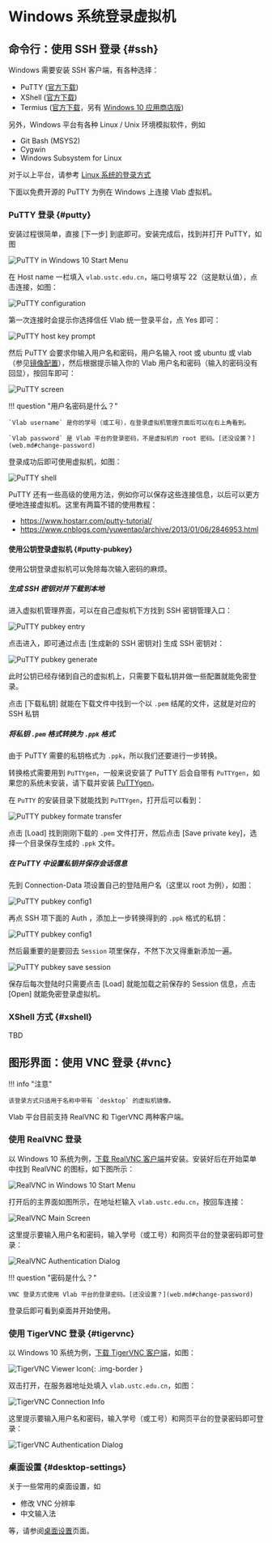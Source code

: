 # Windows 系统登录虚拟机

## 命令行：使用 SSH 登录 {#ssh}

Windows 需要安装 SSH 客户端，有各种选择：

- PuTTY ([官方下载](https://www.chiark.greenend.org.uk/~sgtatham/putty/latest.html))
- XShell ([官方下载](https://www.netsarang.com/zh/free-for-home-school/))
- Termius ([官方下载](https://termius.com/windows)，另有 [Windows 10 应用商店版](https://www.microsoft.com/store/productId/9NK1GDVPX09V))

另外，Windows 平台有各种 Linux / Unix 环境模拟软件，例如

- Git Bash (MSYS2)
- Cygwin
- Windows Subsystem for Linux

对于以上平台，请参考 [Linux 系统的登录方式](login-linux.md)

下面以免费开源的 PuTTY 为例在 Windows 上连接 Vlab 虚拟机。

### PuTTY 登录 {#putty}

安装过程很简单，直接 \[下一步\] 到底即可。安装完成后，找到并打开 PuTTY，如图

![PuTTY in Windows 10 Start Menu](../images/putty-win10-tile.png)

在 Host name 一栏填入 `vlab.ustc.edu.cn`，端口号填写 22（这是默认值），点击连接，如图：

![PuTTY configuration](../images/putty-config.png)

第一次连接时会提示你选择信任 Vlab 统一登录平台，点 Yes 即可：

![PuTTY host key prompt](../images/putty-host-key.png)

然后 PuTTY 会要求你输入用户名和密码，用户名输入 root 或 ubuntu 或 vlab（参见[镜像配置](images.md#image-content)），然后根据提示输入你的 Vlab 用户名和密码（输入的密码没有回显），按回车即可：

![PuTTY screen](../images/putty-login.png)

!!! question "用户名密码是什么？"

    `Vlab username` 是你的学号（或工号），在登录虚拟机管理页面后可以在右上角看到。

    `Vlab password` 是 Vlab 平台的登录密码，不是虚拟机的 root 密码。[还没设置？](web.md#change-password)

登录成功后即可使用虚拟机，如图：

![PuTTY shell](../images/putty-login-success.png)

PuTTY 还有一些高级的使用方法，例如你可以保存这些连接信息，以后可以更方便地连接虚拟机。这里有两篇不错的使用教程：

- <https://www.hostarr.com/putty-tutorial/>
- <https://www.cnblogs.com/yuwentao/archive/2013/01/06/2846953.html>

#### 使用公钥登录虚拟机 {#putty-pubkey}

使用公钥登录虚拟机可以免除每次输入密码的麻烦。

##### 生成 SSH 密钥对并下载到本地

进入虚拟机管理界面，可以在自己虚拟机下方找到 SSH 密钥管理入口：

![PuTTY pubkey entry](../images/putty-pubkey-entrypoint.png)

点击进入，即可通过点击 \[生成新的 SSH 密钥对\] 生成 SSH 密钥对：

![PuTTY pubkey generate](../images/putty-pubkey-generate.png)

此时公钥已经存储到自己的虚拟机上，只需要下载私钥并做一些配置就能免密登录。

点击 \[下载私钥\] 就能在下载文件中找到一个以 `.pem` 结尾的文件，这就是对应的 SSH 私钥

##### 将私钥 `.pem` 格式转换为 `.ppk` 格式

由于 PuTTY 需要的私钥格式为 `.ppk`，所以我们还要进行一步转换。

转换格式需要用到 `PuTTYgen`，一般来说安装了 PuTTY 后会自带有 `PuTTYgen`，如果您的系统未安装，请下载并安装 [PuTTYgen](https://www.ssh.com/ssh/putty/windows/puttygen/)。

在 `PuTTY` 的安装目录下就能找到 `PuTTYgen`，打开后可以看到：

![PuTTY pubkey formate transfer](../images/putty-pubkey-format-transfer.png)

点击 \[Load\] 找到刚刚下载的 `.pem` 文件打开，然后点击 \[Save private key\]，选择一个目录保存生成的 `.ppk` 文件。

##### 在 PuTTY 中设置私钥并保存会话信息

先到 Connection-Data 项设置自己的登陆用户名（这里以 root 为例），如图：

![PuTTY pubkey config1](../images/putty-pubkey-config1.png)

再点 SSH 项下面的 Auth ，添加上一步转换得到的 `.ppk` 格式的私钥：

![PuTTY pubkey config1](../images/putty-pubkey-config2.png)

然后最重要的是要回去 `Session` 项里保存，不然下次又得重新添加一遍。

![PuTTY pubkey save session](../images/putty-pubkey-savesession.png)

保存后每次登陆时只需要点击 \[Load\] 就能加载之前保存的 Session 信息，点击 \[Open\] 就能免密登录虚拟机。

<!--
Content:

- How to retrieve the public key
- Convert the public key to PuTTY format (.ppk)
- Set the public key and save session information
-->

### XShell 方式 {#xshell}

TBD

<!--
Content:

- Where to download (hint: [下载页面](../downloads.md) )
- Follow the styles of the PuTTY section to complete this part

Similar to that of the PuTTY part, a section (start with H4) for pubkey login would be good.
-->

## 图形界面：使用 VNC 登录 {#vnc}

!!! info "注意"

    该登录方式只适用于名称中带有 `desktop` 的虚拟机镜像。

Vlab 平台目前支持 RealVNC 和 TigerVNC 两种客户端。

### 使用 RealVNC 登录

以 Windows 10 系统为例，[下载 RealVNC 客户端](https://www.realvnc.com/en/connect/download/viewer/windows/)并安装。安装好后在开始菜单中找到 RealVNC 的图标，如下图所示：

![RealVNC in Windows 10 Start Menu](../images/realvnc-win10-tile.png)

打开后的主界面如图所示，在地址栏输入 `vlab.ustc.edu.cn`，按回车连接：

![RealVNC Main Screen](../images/realvnc-main-screen-win10.png)

这里提示要输入用户名和密码，输入学号（或工号）和网页平台的登录密码即可登录：

![RealVNC Authentication Dialog](../images/realvnc-auth-screen-win10.png)

!!! question "密码是什么？"

    VNC 登录方式使用 Vlab 平台的登录密码。[还没设置？](web.md#change-password)

登录后即可看到桌面并开始使用。

### 使用 TigerVNC 登录 {#tigervnc}

以 Windows 10 系统为例，[下载 TigerVNC 客户端](https://vlab.ustc.edu.cn/downloads/vncviewer64-1.10.1.exe)，如图：

![TigerVNC Viewer Icon](../images/tigervnc-win-icon.png){: .img-border }

双击打开，在服务器地址处填入 `vlab.ustc.edu.cn`，如图：

![TigerVNC Connection Info](../images/tigervnc-connection-win10.png)

这里提示要输入用户名和密码，输入学号（或工号）和网页平台的登录密码即可登录：

![TigerVNC Authentication Dialog](../images/tigervnc-authentication-win10.png)

### 桌面设置 {#desktop-settings}

关于一些常用的桌面设置，如

- 修改 VNC 分辨率
- 中文输入法

等，请参阅[桌面设置](desktop-settings.md)页面。
